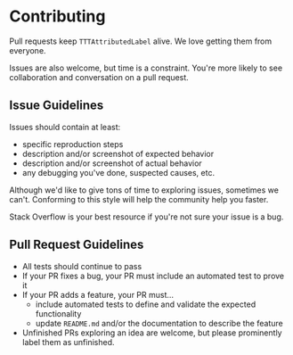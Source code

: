 # Contributing

Pull requests keep `TTTAttributedLabel` alive. We love getting them from everyone.

Issues are also welcome, but time is a constraint. You're more likely to see collaboration and conversation on a pull request.

## Issue Guidelines

Issues should contain at least:

- specific reproduction steps
- description and/or screenshot of expected behavior
- description and/or screenshot of actual behavior
- any debugging you've done, suspected causes, etc.

Although we'd like to give tons of time to exploring issues, sometimes we can't. Conforming to this style will help the community help you faster.

Stack Overflow is your best resource if you're not sure your issue is a bug.

## Pull Request Guidelines

- All tests should continue to pass
- If your PR fixes a bug, your PR must include an automated test to prove it
- If your PR adds a feature, your PR must…
    - include automated tests to define and validate the expected functionality
    - update `README.md` and/or the documentation to describe the feature
- Unfinished PRs exploring an idea are welcome, but please prominently label them as unfinished.
